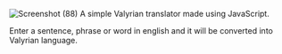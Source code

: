 ![Screenshot (88)](https://user-images.githubusercontent.com/108549299/199576793-c4a72977-ab9a-4ccf-a31d-5b630747086d.png)
A simple Valyrian translator made using JavaScript.

Enter a sentence, phrase or word in english and it will be converted into Valyrian language.

